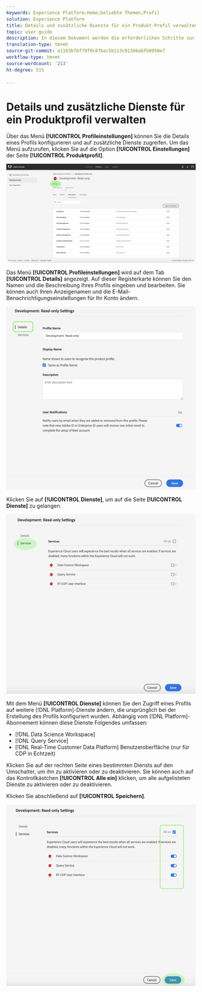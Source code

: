 ```yaml
---
keywords: Experience Platform;Home;beliebte Themen;Profil
solution: Experience Platform
title: Details und zusätzliche Dienste für ein Produkt-Profil verwalten
topic: user guide
description: In diesem Dokument werden die erforderlichen Schritte zur Verwaltung von Details und zusätzlichen Dienstleistungen für ein Profil in der Adobe Admin Console beschrieben. Über das Menü Profileinstellungen können Sie die Details eines Profils konfigurieren und auf zusätzliche Dienste zugreifen.
translation-type: tm+mt
source-git-commit: a1103bfbf79f9c87bac5b113c01386a6fb8950e7
workflow-type: tm+mt
source-wordcount: '213'
ht-degree: 51%

---
```



# Details und zusätzliche Dienste für ein Produktprofil verwalten

Über das Menü **[!UICONTROL Profileinstellungen]** können Sie die Details eines Profils konfigurieren und auf zusätzliche Dienste zugreifen. Um das Menü aufzurufen, klicken Sie auf die Option **[!UICONTROL Einstellungen]** der Seite **[!UICONTROL Produktprofil]**.

![profile-settings](../images/profile-settings.png)

Das Menü **[!UICONTROL Profileinstellungen]** wird auf dem Tab **[!UICONTROL Details]** angezeigt. Auf dieser Registerkarte können Sie den Namen und die Beschreibung Ihres Profils eingeben und bearbeiten. Sie können auch Ihren Anzeigenamen und die E-Mail-Benachrichtigungseinstellungen für Ihr Konto ändern.

![edit-details-settings](../images/edit-details-settings.png)

Klicken Sie auf **[!UICONTROL Dienste]**, um auf die Seite **[!UICONTROL Dienste]** zu gelangen.

![services-page](../images/services-page.png)

Mit dem Menü **[!UICONTROL Dienste]** können Sie den Zugriff eines Profils auf weitere [!DNL Platform]-Dienste ändern, die ursprünglich bei der Erstellung des Profils konfiguriert wurden. Abhängig vom [!DNL Platform]-Abonnement können diese Dienste Folgendes umfassen:

- [!DNL Data Science Workspace]
- [!DNL Query Service]
- [!DNL Real-Time Customer Data Platform] Benutzeroberfläche (nur für CDP in Echtzeit)

Klicken Sie auf der rechten Seite eines bestimmten Diensts auf den Umschalter, um ihn zu aktivieren oder zu deaktivieren. Sie können auch auf das Kontrollkästchen **[!UICONTROL Alle ein]** klicken, um alle aufgelisteten Dienste zu aktivieren oder zu deaktivieren.

Klicken Sie abschließend auf **[!UICONTROL Speichern]**.

![edit-additional-services](../images/edit-additional-services.png)